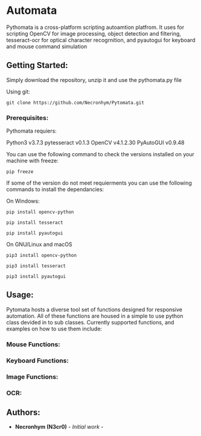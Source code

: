 # Automata

Pythomata is a cross-platform scripting autoamtion platfrom.
It uses for scripting OpenCV for image processing, object detection and filtering, tesseract-ocr for optical character recogrnition, and pyautogui for keyboard and mouse command simulation

## Getting Started:

Simply download the repository, unzip it and use the pythomata.py file

Using git:
```
git clone https://github.com/Necronhym/Pytomata.git
```

### Prerequisites:

Pythomata requiers:

Python3 v3.7.3
pytesseract v0.1.3
OpenCV v4.1.2.30
PyAutoGUI v0.9.48

You can use the following command to check the versions installed on your machine with freeze:

```
pip freeze
```
If some of the version do not meet requierments you can use the following commands to install the dependancies:

On Windows:
```
pip install opencv-python

pip install tesseract

pip install pyautogui 
```

On GNU/Linux and macOS
```
pip3 install opencv-python

pip3 install tesseract

pip3 install pyautogui 
```

## Usage:

Pytomata hosts a diverse tool set of functions designed for responsive automation.
All of these functions are housed in a simple to use python class devided in to sub classes.
Currently supported functions, and examples on how to use them include:

### Mouse Functions: 

### Keyboard Functions:

### Image Functions:

### OCR:

## Authors:

* **Necronhym (N3cr0)** - *Initial work* -


